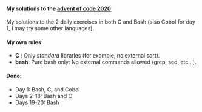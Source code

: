 #### My solutions to the [advent of code 2020](https://adventofcode.com/2020)

My solutions to the 2 daily exercises in both C and Bash (also Cobol for day 1, I may try some other languages).

#### My own rules:
 - **C** : Only *standard* libraries (for example, no external sort).
 - **bash**: Pure bash only: No external commands allowed (grep, sed, etc...).

#### Done:
 -  Day  1:     Bash, C, and Cobol
 -  Days 2-18:  Bash and C
 -  Days 19-20: Bash
